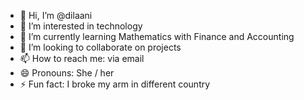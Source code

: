 - 👋 Hi, I’m @dilaani
- 👀 I’m interested in technology
- 🌱 I’m currently learning Mathematics with Finance and Accounting
- 💞️ I’m looking to collaborate on projects
- 📫 How to reach me: via email
- 😄 Pronouns: She / her
- ⚡ Fun fact: I broke my arm in different country

<!---
dilaani/dilaani is a ✨ special ✨ repository because its `README.md` (this file) appears on your GitHub profile.
You can click the Preview link to take a look at your changes.
--->
